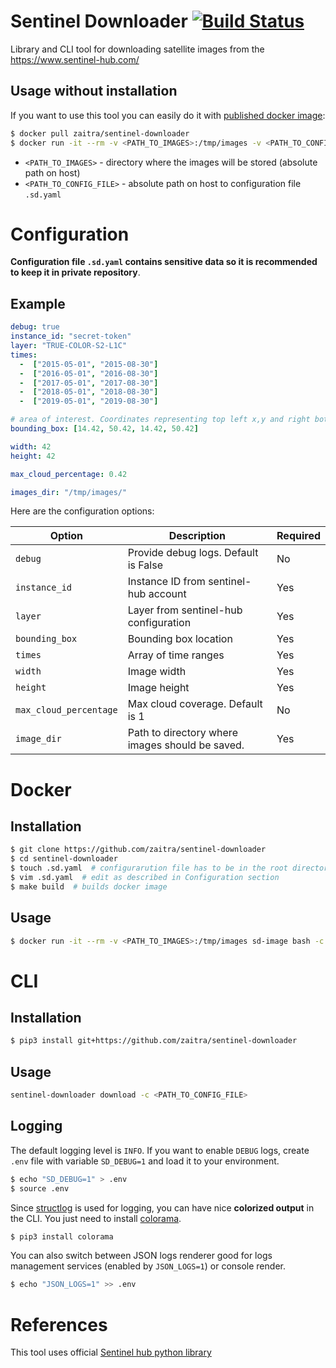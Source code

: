 # Sentinel Downloader [![Build Status](https://travis-ci.com/zaitra/sentinel-downloader.svg?branch=master)](https://travis-ci.com/zaitra/sentinel-downloader)
Library and CLI tool for downloading satellite images from the https://www.sentinel-hub.com/

## Usage without installation

If you want to use this tool you can easily do it with [published docker image](https://hub.docker.com/r/zaitra/sentinel-downloader):

```bash
$ docker pull zaitra/sentinel-downloader
$ docker run -it --rm -v <PATH_TO_IMAGES>:/tmp/images -v <PATH_TO_CONFIG_FILE>:/.sd.yaml zaitra/sentinel-downloader bash -c "sentinel-downloader download -c /.sd.yaml"
```
* `<PATH_TO_IMAGES>` - directory where the images will be stored (absolute path on host)
* `<PATH_TO_CONFIG_FILE>` - absolute path on host to configuration file `.sd.yaml`

# Configuration

**Configuration file `.sd.yaml` contains sensitive data so it is recommended to keep it in private repository**.

## Example

```yaml
debug: true
instance_id: "secret-token"
layer: "TRUE-COLOR-S2-L1C"
times:
  -  ["2015-05-01", "2015-08-30"]
  -  ["2016-05-01", "2016-08-30"]
  -  ["2017-05-01", "2017-08-30"]
  -  ["2018-05-01", "2018-08-30"]
  -  ["2019-05-01", "2019-08-30"]

# area of interest. Coordinates representing top left x,y and right bottom x,y
bounding_box: [14.42, 50.42, 14.42, 50.42]

width: 42
height: 42

max_cloud_percentage: 0.42

images_dir: "/tmp/images/"
```

Here are the configuration options:

| Option                       | Description       | Required      |
|------------------------------|-------------------|---------------|
| `debug`            | Provide debug logs. Default is False | No |
| `instance_id`           | Instance ID from sentinel-hub account | Yes |
| `layer`               | Layer from sentinel-hub configuration | Yes |
| `bounding_box`            | Bounding box location | Yes |
| `times` | Array of time ranges | Yes |
| `width`              | Image width | Yes |
| `height`       | Image height | Yes |
| `max_cloud_percentage`           | Max cloud coverage. Default is 1 | No |
| `image_dir`                  | Path to directory where images should be saved. | Yes |

# Docker

## Installation

```bash
$ git clone https://github.com/zaitra/sentinel-downloader
$ cd sentinel-downloader
$ touch .sd.yaml  # configurarution file has to be in the root directory of this project
$ vim .sd.yaml  # edit as described in Configuration section
$ make build  # builds docker image
```

## Usage

```bash
$ docker run -it --rm -v <PATH_TO_IMAGES>:/tmp/images sd-image bash -c "sentinel-downloader download -c /src/.sd.yaml"
```

# CLI

## Installation

```bash
$ pip3 install git+https://github.com/zaitra/sentinel-downloader
```

## Usage

```bash
sentinel-downloader download -c <PATH_TO_CONFIG_FILE>
```

## Logging
The default logging level is `INFO`. If you want to enable `DEBUG` logs,
create `.env` file with variable `SD_DEBUG=1` and load it to your environment.
```bash
$ echo "SD_DEBUG=1" > .env
$ source .env
```
Since [structlog](http://www.structlog.org/en/stable/) is used for logging,
you can have nice **colorized output** in the CLI. You just need to install [colorama](https://github.com/tartley/colorama).
```bash
$ pip3 install colorama
```
You can also switch between JSON logs renderer good for logs management services (enabled by `JSON_LOGS=1`) or console render.
```bash
$ echo "JSON_LOGS=1" >> .env
```

# References

This tool uses official [Sentinel hub python library](https://github.com/sentinel-hub/sentinelhub-py)
